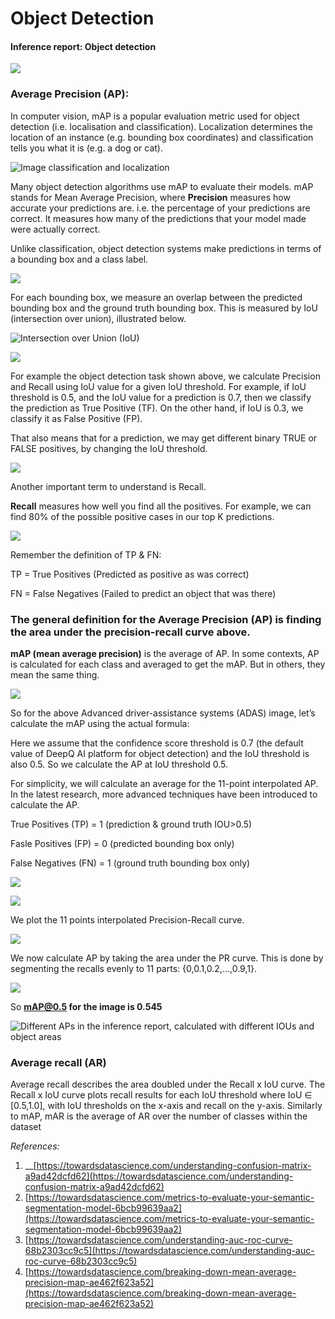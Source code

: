 # Object Detection

#### Inference report: Object detection

![](<../../.gitbook/assets/image (195).png>)

### &#xD;**Average Precision (AP):**

&#x20;         In computer vision, mAP is a popular evaluation metric used for object detection (i.e. localisation and classification). Localization determines the location of an instance (e.g. bounding box coordinates) and classification tells you what it is (e.g. a dog or cat).

![Image classification and localization](<../../.gitbook/assets/image (196).png>)

Many object detection algorithms use mAP to evaluate their models. mAP stands for Mean Average Precision, where **Precision** measures how accurate your predictions are. i.e. the percentage of your predictions are correct. It measures how many of the predictions that your model made were actually correct.

Unlike classification, object detection systems make predictions in terms of a bounding box and a class label.

![](<../../.gitbook/assets/image (197).png>)

For each bounding box, we measure an overlap between the predicted bounding box and the ground truth bounding box. This is measured by IoU (intersection over union), illustrated below.

![Intersection over Union (IoU)](<../../.gitbook/assets/image (203).png>)

![](<../../.gitbook/assets/image (199).png>)

For example the object detection task shown above, we calculate Precision and Recall using IoU value for a given IoU threshold. For example, if IoU threshold is 0.5, and the IoU value for a prediction is 0.7, then we classify the prediction as True Positive (TF). On the other hand, if IoU is 0.3, we classify it as False Positive (FP).

That also means that for a prediction, we may get different binary TRUE or FALSE positives, by changing the IoU threshold.

![](<../../.gitbook/assets/image (200).png>)

Another important term to understand is Recall.

**Recall** measures how well you find all the positives. For example, we can find 80% of the possible positive cases in our top K predictions.

![](<../../.gitbook/assets/image (202).png>)

Remember the definition of TP & FN:&#x20;

TP = True Positives (Predicted as positive as was correct)

FN = False Negatives (Failed to predict an object that was there)

### **The general definition for the Average Precision (AP) is finding the area under the precision-recall curve above.**

**mAP (mean average precision)** is the average of AP. In some contexts, AP is calculated for each class and averaged to get the mAP. But in others, they mean the same thing.

![](<../../.gitbook/assets/image (201).png>)

So for the above Advanced driver-assistance systems (ADAS) image, let’s calculate the mAP using the actual formula:

Here we assume that the confidence score threshold is 0.7 (the default value of DeepQ AI platform for object detection) and the IoU threshold is also 0.5. So we calculate the AP at IoU threshold 0.5.

For simplicity, we will calculate an average for the 11-point interpolated AP. In the latest research, more advanced techniques have been introduced to calculate the AP.

True Positives (TP) = 1 (prediction & ground truth IOU>0.5)

Fasle Positives (FP) = 0 (predicted bounding box only)

False Negatives (FN) = 1 (ground truth bounding box only)

![](<../../.gitbook/assets/image (204).png>)

![](<../../.gitbook/assets/image (206).png>)

We plot the 11 points interpolated Precision-Recall curve.

![](<../../.gitbook/assets/image (207).png>)

We now calculate AP by taking the area under the PR curve. This is done by segmenting the recalls evenly to 11 parts: {0,0.1,0.2,…,0.9,1}.

![](<../../.gitbook/assets/image (208).png>)

So **mAP@0.5 for the image is 0.545**

![Different APs in the inference report, calculated with different IOUs and object areas](<../../.gitbook/assets/image (209).png>)

### **Average recall (AR)**

Average recall describes the area doubled under the Recall x IoU curve. The Recall x IoU curve plots recall results for each IoU threshold where IoU ∈ \[0.5,1.0], with IoU thresholds on the x-axis and recall on the y-axis. Similarly to mAP, mAR is the average of AR over the number of classes within the dataset



_References:_

1. __[https://towardsdatascience.com/understanding-confusion-matrix-a9ad42dcfd62](https://towardsdatascience.com/understanding-confusion-matrix-a9ad42dcfd62)
2. [https://towardsdatascience.com/metrics-to-evaluate-your-semantic-segmentation-model-6bcb99639aa2](https://towardsdatascience.com/metrics-to-evaluate-your-semantic-segmentation-model-6bcb99639aa2)
3. [https://towardsdatascience.com/understanding-auc-roc-curve-68b2303cc9c5](https://towardsdatascience.com/understanding-auc-roc-curve-68b2303cc9c5)
4. [https://towardsdatascience.com/breaking-down-mean-average-precision-map-ae462f623a52](https://towardsdatascience.com/breaking-down-mean-average-precision-map-ae462f623a52)
